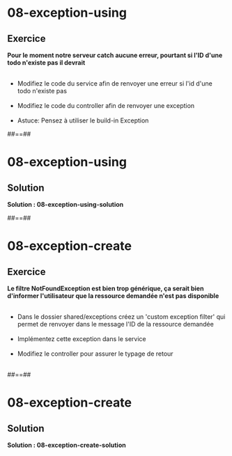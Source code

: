 <!-- .slide: class="exercice" -->

# 08-exception-using
## Exercice

**Pour le moment notre serveur catch aucune erreur, pourtant si l'ID d'une todo n'existe pas il devrait** <br><br>

-   Modifiez le code du service afin de renvoyer une erreur si l'id d'une todo n'existe pas <br><br>
-   Modifiez le code du controller afin de renvoyer une exception <br><br>
-   Astuce: Pensez à utiliser le build-in Exception

##==##

<!-- .slide: class="exercice" -->
# 08-exception-using
## Solution
**Solution : 08-exception-using-solution**
<!-- .element: class="full-center" -->

##==##

<!-- .slide: class="exercice" -->
# 08-exception-create
## Exercice

**Le filtre NotFoundException est bien trop générique, ça serait bien d'informer l'utilisateur que la ressource demandée n'est pas disponible** <br><br>

- Dans le dossier shared/exceptions créez un 'custom exception filter' qui permet de renvoyer dans le message l'ID de la ressource demandée <br><br>
- Implémentez cette exception dans le service<br><br>
- Modifiez le controller pour assurer le typage de retour<br><br>

##==##

<!--.slide: class="exercice" -->
# 08-exception-create
## Solution

**Solution : 08-exception-create-solution**
<!-- .element: class="full-center" -->

